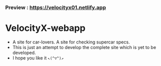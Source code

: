### Preview : https://velocityx01.netlify.app
# VelocityX-webapp
- A site for car-lovers. A site for checking supercar specs. 
- This is just an attempt to develop the complete site which is yet to be developed.
- I hope you like it ```↖(^▽^)↗```
 
